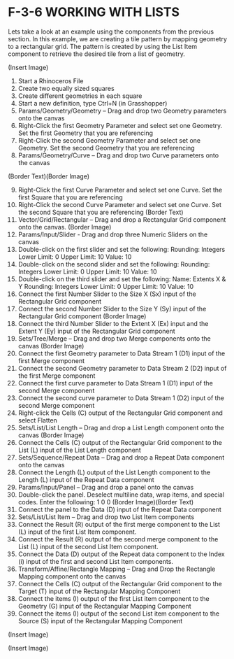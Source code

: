 # F-3-6 WORKING WITH LISTS

Lets take a look at an example using the components from the previous section.
In this example, we are creating a tile pattern by mapping geometry to a 
rectangular grid. The pattern is created by using the List Item component to 
retrieve the desired tile from a list of geometry.

(Insert Image)

01. Start a Rhinoceros File
02. Create two equally sized squares
03. Create different geometries in each square
04. Start a new definition, type Ctrl+N (in Grasshopper)
05. Params/Geometry/Geometry – Drag and drop two Geometry parameters onto the canvas
06. Right-Click the first Geometry Parameter and select set one Geometry. Set the first Geometry that you are referencing
07. Right-Click the second Geometry Parameter and select set one Geometry. Set the second Geometry that you are referencing
08. Params/Geometry/Curve – Drag and drop two Curve parameters onto the canvas

(Border Text)(Border Image)

09. Right-Click the first Curve Parameter and select set one Curve. Set the
first Square that you are referencing
10. Right-Click the second Curve Parameter and select set one Curve. Set the
second Square that you are referencing 
(Border Text)
11. Vector/Grid/Rectangular – Drag and drop a Rectangular Grid component
onto the canvas.
(Border Image)
12. Params/Input/Slider - Drag and drop three Numeric Sliders on the canvas
13. Double-click on the first slider and set the following:
Rounding: Integers
Lower Limit: 0
Upper Limit: 10
Value: 10
14. Double-click on the second slider and set the following:
Rounding: Integers
Lower Limit: 0
Upper Limit: 10
Value: 10
15. Double-click on the third slider and set the following:
Name: Extents X & Y
Rounding: Integers
Lower Limit: 0
Upper Limit: 10
Value: 10
16. Connect the first Number Slider to the Size X (Sx) input of the
Rectangular Grid component
17. Connect the second Number Slider to the Size Y (Sy) input of the
Rectangular Grid component 
(Border Image)
18. Connect the third Number Slider to the Extent X (Ex) input and the Extent
Y (Ey) input of the Rectangular Grid component
19. Sets/Tree/Merge – Drag and drop two Merge components onto the
canvas
(Border Image)
20. Connect the first Geometry parameter to Data Stream 1 (D1) input of the
first Merge component
21. Connect the second Geometry parameter to Data Stream 2 (D2) input of
the first Merge component
22. Connect the first curve parameter to Data Stream 1 (D1) input of the
second Merge component
23. Connect the second curve parameter to Data Stream 1 (D2) input of the
second Merge component
24. Right-click the Cells (C) output of the Rectangular Grid component and
select Flatten
25. Sets/List/List Length – Drag and drop a List Length component onto the
canvas
(Border Image)
26. Connect the Cells (C) output of the Rectangular Grid component to the
List (L) input of the List Length component
27. Sets/Sequence/Repeat Data – Drag and drop a Repeat Data component
onto the canvas
28. Connect the Length (L) output of the List Length component to the Length
(L) input of the Repeat Data component
29. Params/Input/Panel – Drag and drop a panel onto the canvas
30. Double-click the panel. Deselect multiline data, wrap items, and special
codes. Enter the following:
1
0
0
(Border Image)(Border Text)
31. Connect the panel to the Data (D) input of the Repeat Data component
32. Sets/List/List Item – Drag and drop two List Item components
33. Connect the Result (R) output of the first merge component to the List (L)
input of the first List Item component.
34. Connect the Result (R) output of the second merge component to the List
(L) input of the second List Item component.
35. Connect the Data (D) output of the Repeat data component to the Index
(i) input of the first and second List Item components.
36. Transform/Affine/Rectangle Mapping – Drag and Drop the Rectangle
Mapping component onto the canvas
37. Connect the Cells (C) output of the Rectangular Grid component to the
Target (T) input of the Rectangular Mapping Component
38. Connect the items (I) output of the first List item component to the
Geometry (G) input of the Rectangular Mapping Component
39. Connect the items (I) output of the second List item component to the
Source (S) input of the Rectangular Mapping Component

(Insert Image)

(Insert Image)
